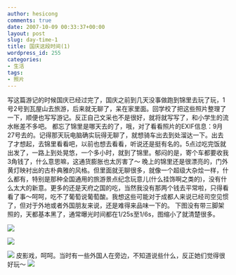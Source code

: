 ```yaml
---
author: hesicong
comments: true
date: 2007-10-09 00:33:37+00:00
layout: post
slug: day-time-1
title: 国庆这段时间(1)
wordpress_id: 255
categories:
- 生活
tags:
- 照片
---
```


写这篇游记的时候国庆已经过完了，国庆之前到几天没事做跑到锦里去玩了玩，1号2号到瓦屋山去旅游，后来就无聊了，呆在家里面。回学校了把这些照片整理了一下，顺便也写写游记。反正自己文采也不是很好，就将就写写了，和小学生的流水帐差不多吧。
都忘了锦里是哪天去的了，哦，对了看看照片的EXIF信息：9月27号去的。记得那天玩电脑确实玩得无聊了，就想骑车出去到处溜达一下。出去了才想起，去锦里看看吧，以前也想去看看，听说还是挺有名的。5点过吃完饭就出发了，一路上到处晃悠，一个多小时，就到了锦里。郁闷的是，寄个车都要收我3角钱了，什么意思嘛，这通货膨胀也太厉害了～
晚上的锦里还是很漂亮的，门外黄灯映衬出的古朴典雅的风格。但里面就无聊很多，就像一个超级大杂烩一样，什么都有，特别是那种全国通用的旅游景点纪念玩意儿(什么挂饰啊之类的)，没有什么太大的新意。更多的还是天府之国的吃，当然我没有那两个钱去平常啦，只得看看了事～呵呵，吃不了葡萄说葡萄酸。我想这些可能对于成都人来说已经司空见惯了，但对于外地或者外国朋友来说，还是难得来品味一下的。
下图没有带三脚架照的，天都基本黑了，通常曝光时间都在1/25s至1/6s，图缩小了就清楚很多。

[](/images/2007-10-5/IMG_2092.JPG)![](/images/2007-10-5/image/thumb/IMG_2092.JPG)

[](/images/2007-10-5/IMG_2095.JPG)![](/images/2007-10-5/image/thumb/IMG_2095.JPG)

[](/images/2007-10-5/IMG_2096.JPG)![](/images/2007-10-5/image/thumb/IMG_2096.JPG)
皮影戏，呵呵。当时有一些外国人在旁边，不知道说些什么，反正她们觉得很好玩～
[](/images/2007-10-5/IMG_2097.JPG)![](/images/2007-10-5/image/thumb/IMG_2097.JPG)
